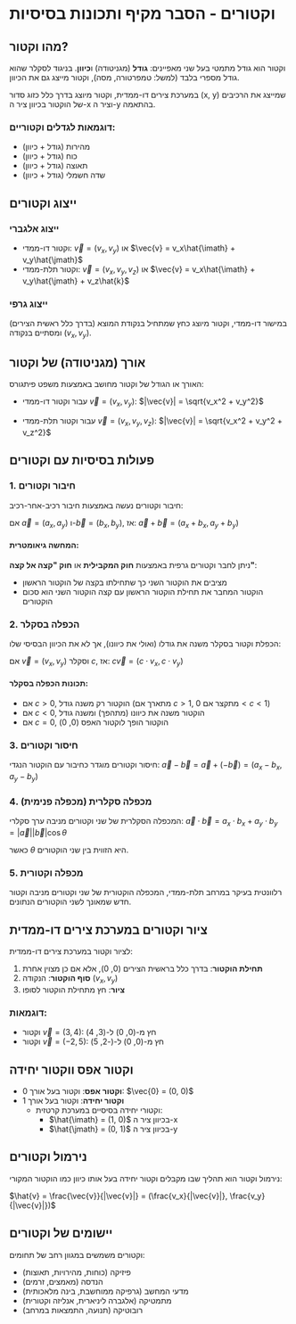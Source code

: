 # וקטורים - הסבר מקיף ותכונות בסיסיות

## מהו וקטור?

וקטור הוא גודל מתמטי בעל שני מאפיינים: **גודל** (מגניטודה) ו**כיוון**. בניגוד לסקלר שהוא גודל מספרי בלבד (למשל: טמפרטורה, מסה), וקטור מייצג גם את הכיוון.

במערכת צירים דו-ממדית, וקטור מיוצג בדרך כלל כזוג סדור (x, y) שמייצג את הרכיבים של הוקטור בכיוון ציר ה-x וציר ה-y בהתאמה.

### דוגמאות לגדלים וקטוריים:
- מהירות (גודל + כיוון)
- כוח (גודל + כיוון)
- תאוצה (גודל + כיוון)
- שדה חשמלי (גודל + כיוון)

## ייצוג וקטורים

### ייצוג אלגברי
* וקטור דו-ממדי: $\vec{v} = (v_x, v_y)$ או $\vec{v} = v_x\hat{\imath} + v_y\hat{\jmath}$
* וקטור תלת-ממדי: $\vec{v} = (v_x, v_y, v_z)$ או $\vec{v} = v_x\hat{\imath} + v_y\hat{\jmath} + v_z\hat{k}$

### ייצוג גרפי
במישור דו-ממדי, וקטור מיוצג כחץ שמתחיל בנקודת המוצא (בדרך כלל ראשית הצירים) ומסתיים בנקודה $(v_x, v_y)$.

## אורך (מגניטודה) של וקטור

האורך או הגודל של וקטור מחושב באמצעות משפט פיתגורס:

* עבור וקטור דו-ממדי $\vec{v} = (v_x, v_y)$:
  $|\vec{v}| = \sqrt{v_x^2 + v_y^2}$

* עבור וקטור תלת-ממדי $\vec{v} = (v_x, v_y, v_z)$:
  $|\vec{v}| = \sqrt{v_x^2 + v_y^2 + v_z^2}$

## פעולות בסיסיות עם וקטורים

### 1. חיבור וקטורים

חיבור וקטורים נעשה באמצעות חיבור רכיב-אחר-רכיב:

אם $\vec{a} = (a_x, a_y)$ ו-$\vec{b} = (b_x, b_y)$, אז:
$\vec{a} + \vec{b} = (a_x + b_x, a_y + b_y)$

#### המחשה גיאומטרית:
ניתן לחבר וקטורים גרפית באמצעות **חוק המקבילית** או **חוק "קצה אל קצה"**:
- מציבים את הוקטור השני כך שתחילתו בקצה של הוקטור הראשון
- הוקטור המחבר את תחילת הוקטור הראשון עם קצה הוקטור השני הוא סכום הוקטורים

### 2. הכפלה בסקלר

הכפלת וקטור בסקלר משנה את גודלו (ואולי את כיוונו), אך לא את הכיוון הבסיסי שלו:

אם $\vec{v} = (v_x, v_y)$ וסקלר $c$, אז:
$c\vec{v} = (c \cdot v_x, c \cdot v_y)$

#### תכונות הכפלה בסקלר:
- אם $c > 0$, הוקטור רק משנה גודל (מתארך אם $c > 1$, מתקצר אם $0 < c < 1$)
- אם $c < 0$, הוקטור משנה את כיוונו (מתהפך) ומשנה גודל
- אם $c = 0$, הוקטור הופך לוקטור האפס (0, 0)

### 3. חיסור וקטורים

חיסור וקטורים מוגדר כחיבור עם הוקטור הנגדי:
$\vec{a} - \vec{b} = \vec{a} + (-\vec{b}) = (a_x - b_x, a_y - b_y)$

### 4. מכפלה סקלרית (מכפלה פנימית)

המכפלה הסקלרית של שני וקטורים מניבה ערך סקלרי:
$\vec{a} \cdot \vec{b} = a_x \cdot b_x + a_y \cdot b_y = |\vec{a}||\vec{b}|\cos\theta$

כאשר $\theta$ היא הזווית בין שני הוקטורים.

### 5. מכפלה וקטורית

רלוונטית בעיקר במרחב תלת-ממדי, המכפלה הוקטורית של שני וקטורים מניבה וקטור חדש שמאונך לשני הוקטורים הנתונים.

## ציור וקטורים במערכת צירים דו-ממדית

לציור וקטור במערכת צירים דו-ממדית:

1. **תחילת הוקטור**: בדרך כלל בראשית הצירים (0, 0), אלא אם כן מצוין אחרת
2. **סוף הוקטור**: הנקודה $(v_x, v_y)$
3. **ציור**: חץ מתחילת הוקטור לסופו

### דוגמאות:
- וקטור $\vec{v} = (3, 4)$: חץ מ-(0, 0) ל-(3, 4)
- וקטור $\vec{v} = (-2, 5)$: חץ מ-(0, 0) ל-(-2, 5)

## וקטור אפס ווקטור יחידה

- **וקטור אפס**: וקטור בעל אורך 0: $\vec{0} = (0, 0)$
- **וקטור יחידה**: וקטור בעל אורך 1
  - וקטורי יחידה בסיסיים במערכת קרטזית: 
    - $\hat{\imath} = (1, 0)$ בכיוון ציר ה-x
    - $\hat{\jmath} = (0, 1)$ בכיוון ציר ה-y

## נירמול וקטורים

נירמול וקטור הוא תהליך שבו מקבלים וקטור יחידה בעל אותו כיוון כמו הוקטור המקורי:

$\hat{v} = \frac{\vec{v}}{|\vec{v}|} = (\frac{v_x}{|\vec{v}|}, \frac{v_y}{|\vec{v}|})$

## יישומים של וקטורים

וקטורים משמשים במגוון רחב של תחומים:
- פיזיקה (כוחות, מהירויות, תאוצות)
- הנדסה (מאמצים, זרמים)
- מדעי המחשב (גרפיקה ממוחשבת, בינה מלאכותית)
- מתמטיקה (אלגברה ליניארית, אנליזה וקטורית)
- רובוטיקה (תנועה, התמצאות במרחב)
